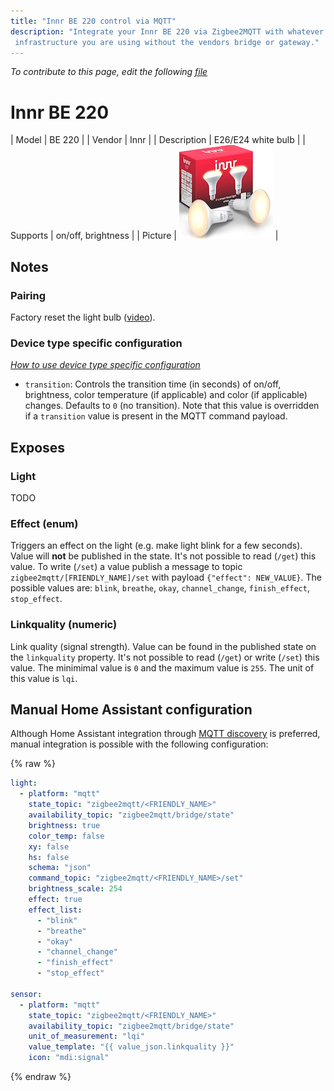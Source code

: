 ```yaml
---
title: "Innr BE 220 control via MQTT"
description: "Integrate your Innr BE 220 via Zigbee2MQTT with whatever smart home
 infrastructure you are using without the vendors bridge or gateway."
---
```


*To contribute to this page, edit the following
[file](https://github.com/Koenkk/zigbee2mqtt.io/blob/master/docs/devices/BE_220.md)*

# Innr BE 220

| Model | BE 220  |
| Vendor  | Innr  |
| Description | E26/E24 white bulb |
| Supports | on/off, brightness |
| Picture | ![Innr BE 220](../images/devices/BE-220.jpg) |

## Notes


### Pairing
Factory reset the light bulb ([video](https://www.youtube.com/watch?v=4zkpZSv84H4)).

### Device type specific configuration
*[How to use device type specific configuration](../information/configuration.md)*

* `transition`: Controls the transition time (in seconds) of on/off, brightness,
color temperature (if applicable) and color (if applicable) changes. Defaults to `0` (no transition).
Note that this value is overridden if a `transition` value is present in the MQTT command payload.



## Exposes
### Light 
TODO

### Effect (enum)
Triggers an effect on the light (e.g. make light blink for a few seconds).
Value will **not** be published in the state.
It's not possible to read (`/get`) this value.
To write (`/set`) a value publish a message to topic `zigbee2mqtt/[FRIENDLY_NAME]/set` with payload `{"effect": NEW_VALUE}`.
The possible values are: `blink`, `breathe`, `okay`, `channel_change`, `finish_effect`, `stop_effect`.

### Linkquality (numeric)
Link quality (signal strength).
Value can be found in the published state on the `linkquality` property.
It's not possible to read (`/get`) or write (`/set`) this value.
The minimimal value is `0` and the maximum value is `255`.
The unit of this value is `lqi`.

## Manual Home Assistant configuration
Although Home Assistant integration through [MQTT discovery](../integration/home_assistant) is preferred,
manual integration is possible with the following configuration:


{% raw %}
```yaml
light:
  - platform: "mqtt"
    state_topic: "zigbee2mqtt/<FRIENDLY_NAME>"
    availability_topic: "zigbee2mqtt/bridge/state"
    brightness: true
    color_temp: false
    xy: false
    hs: false
    schema: "json"
    command_topic: "zigbee2mqtt/<FRIENDLY_NAME>/set"
    brightness_scale: 254
    effect: true
    effect_list: 
      - "blink"
      - "breathe"
      - "okay"
      - "channel_change"
      - "finish_effect"
      - "stop_effect"

sensor:
  - platform: "mqtt"
    state_topic: "zigbee2mqtt/<FRIENDLY_NAME>"
    availability_topic: "zigbee2mqtt/bridge/state"
    unit_of_measurement: "lqi"
    value_template: "{{ value_json.linkquality }}"
    icon: "mdi:signal"
```
{% endraw %}


